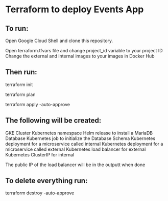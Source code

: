# Terraform to deploy Events App  

## To run:

Open Google Cloud Shell and clone this repository.

Open terraform.tfvars file and change project_id variable to your project ID
Change the external and internal images to your images in Docker Hub

## Then run: 
terraform init

terraform plan

terraform apply -auto-approve

## The following will be created:
GKE Cluster
Kubernetes namespace
Helm release to install a MariaDB Database
Kubernetes job to initialize the Database Schema
Kubernetes deployment for a microservice called internal
Kubernetes deployment for a microservice called external 
Kubernetes load balancer for external
Kubernetes ClusterIP for internal

The public IP of the load balancer will be in the outputt when done

## To delete everything run:
terraform destroy -auto-approve

